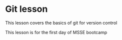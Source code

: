 # Git lesson

This lesson covers the basics of git for version control

This lesson is for the first day of MSSE bootcamp